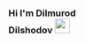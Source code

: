 ### Hi I'm Dilmurod<br>Dilshodov <img src="https://media.giphy.com/media/hvRJCLFzcasrR4ia7z/giphy.gif" width="27px" > <br>



